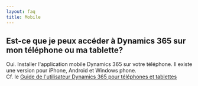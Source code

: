 ```yaml
---
layout: faq
title: Mobile
---
```


## Est-ce que je peux accéder à Dynamics 365 sur mon téléphone ou ma tablette?
Oui. Installer l'application mobile Dynamics 365 sur votre téléphone. Il existe
une version pour iPhone, Android et Windows phone.  
Cf. le [Guide de l'utilisateur Dynamics 365 pour téléphones et tablettes](https://www.microsoft.com/fr-fr/dynamics/crm-customer-center/dynamics-365-for-phones-and-tablets-user-s-guide.aspx)
